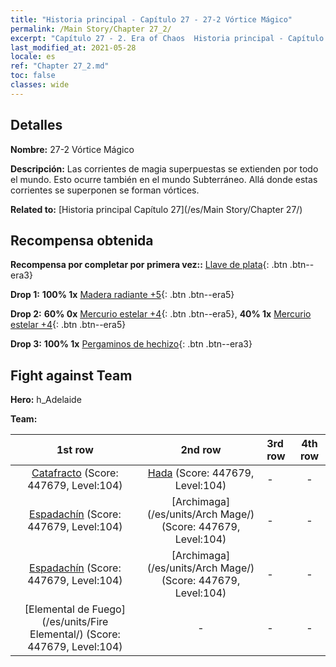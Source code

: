 ```yaml
---
title: "Historia principal - Capítulo 27 - 27-2 Vórtice Mágico"
permalink: /Main Story/Chapter 27_2/
excerpt: "Capítulo 27 - 2. Era of Chaos  Historia principal - Capítulo 27_2. 27-2 Vórtice Mágico"
last_modified_at: 2021-05-28
locale: es
ref: "Chapter 27_2.md"
toc: false
classes: wide
---
```


## Detalles

 **Nombre:** 27-2 Vórtice Mágico

 **Descripción:** Las corrientes de magia superpuestas se extienden por todo el mundo. Esto ocurre también en el mundo Subterráneo. Allá donde estas corrientes se superponen se forman vórtices.

 **Related to:** [Historia principal Capítulo 27](/es/Main Story/Chapter 27/)

## Recompensa obtenida

 **Recompensa por completar por primera vez::** [Llave de plata](/ItemsES/con_693/){: .btn .btn--era3}

 **Drop 1:** **100% 1x** [Madera radiante +5](/ItemsES/mat_97/){: .btn .btn--era5}

 **Drop 2:** **60% 0x** [Mercurio estelar +4](/ItemsES/mat_91/){: .btn .btn--era5}, **40% 1x** [Mercurio estelar +4](/ItemsES/mat_91/){: .btn .btn--era5}

 **Drop 3:** **100% 1x** [Pergaminos de hechizo](/ItemsES/con_694/){: .btn .btn--era3}


## Fight against Team
 **Hero:** h_Adelaide

 **Team:**


  | 1st row | 2nd row | 3rd row | 4th row |
  |:----:|:----:|:----|:----:|
  | [Catafracto](/es/units/Cavalier/) (Score: 447679, Level:104)  | [Hada](/es/units/Sprite/) (Score: 447679, Level:104)  | - | - |
  | [Espadachín](/es/units/Swordsman/) (Score: 447679, Level:104)  | [Archimaga](/es/units/Arch Mage/) (Score: 447679, Level:104)  | - | - |
  | [Espadachín](/es/units/Swordsman/) (Score: 447679, Level:104)  | [Archimaga](/es/units/Arch Mage/) (Score: 447679, Level:104)  | - | - |
  | [Elemental de Fuego](/es/units/Fire Elemental/) (Score: 447679, Level:104)  | - | - | - |



